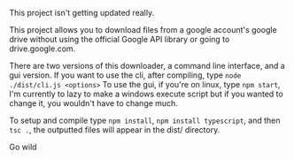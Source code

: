 This project isn't getting updated really.

This project allows you to download files from a google account's google drive without using the official Google API library or going to drive.google.com.

There are two versions of this downloader, a command line interface, and a gui version.
If you want to use the cli, after compiling, type `node ./dist/cli.js <options>`
To use the gui, if you're on linux, type `npm start`, I'm currently to lazy to make a windows execute script but if you wanted to change it, you wouldn't have to change much.

To setup and compile type `npm install`, `npm install typescript`, and then  `tsc .`, the outputted files will appear in the dist/ directory.

Go wild

